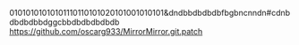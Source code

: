 01010101010101110110101020101001010101&dndbbdbdbdbfbgbncnndn#cdnbdbdbdbbdggcbbdbdbdbdbdb
https://github.com/oscarg933/MirrorMirror.git.patch

